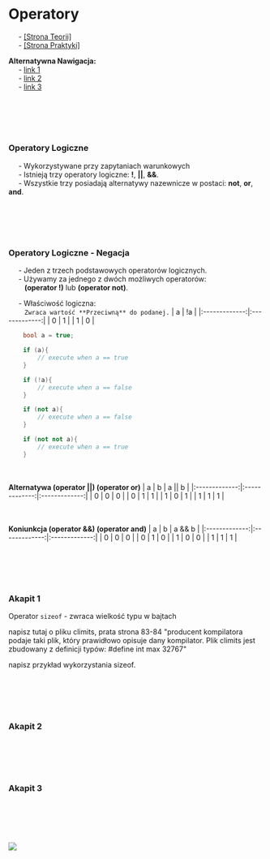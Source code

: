 # Operatory
&nbsp;&nbsp;&nbsp;&nbsp; - [[Strona Teorii]](#podsumowanie-classic-builder) \
&nbsp;&nbsp;&nbsp;&nbsp; - [[Strona Praktyki]](#program-11--productfile--guitar) 

**Alternatywna Nawigacja:**  
&nbsp;&nbsp;&nbsp;&nbsp; - [link 1]() \
&nbsp;&nbsp;&nbsp;&nbsp; - [link 2]() \
&nbsp;&nbsp;&nbsp;&nbsp; - [link 3]()




<br/><br/>
-------------
### Operatory Logiczne
&nbsp;&nbsp;&nbsp;&nbsp; - Wykorzystywane przy zapytaniach warunkowych \
&nbsp;&nbsp;&nbsp;&nbsp; - Istnieją trzy operatory logiczne: **!**, **||**, **&&**. \
&nbsp;&nbsp;&nbsp;&nbsp; - Wszystkie trzy posiadają alternatywy nazewnicze w postaci: **not**, **or**, **and**.


<br/><br/>
-------------
### Operatory Logiczne - Negacja
&nbsp;&nbsp;&nbsp;&nbsp; - Jeden z trzech podstawowych operatorów logicznych. \
&nbsp;&nbsp;&nbsp;&nbsp; - Używamy za jednego z dwóch możliwych operatorów: \
&nbsp;&nbsp;&nbsp;&nbsp;&nbsp;&nbsp;&nbsp; **(operator !)** lub **(operator not)**. 

&nbsp;&nbsp;&nbsp;&nbsp; - Właściwość logiczna: \
&nbsp;&nbsp;&nbsp;&nbsp;&nbsp;&nbsp;&nbsp; `Zwraca wartość **Przeciwną** do podanej.`
| a | !a |
|:-------------:|:-------------:|
| 0 | 1 |
| 1 | 0 |

```cpp
    bool a = true;

    if (a){
        // execute when a == true
    }

    if (!a){
        // execute when a == false
    }

    if (not a){
        // execute when a == false
    }

    if (not not a){
        // execute when a == true
    }
```

<br/> \
**Alternatywa (operator ||) (operator or)**
| a | b | a \|\| b |
|:-------------:|:-------------:|:-------------:|
| 0 | 0 | 0 |
| 0 | 1 | 1 |
| 1 | 0 | 1 |
| 1 | 1 | 1 |

<br/> \
**Koniunkcja (operator &&) (operator and)**
| a | b | a && b |
|:-------------:|:-------------:|:-------------:|
| 0 | 0 | 0 |
| 0 | 1 | 0 |
| 1 | 0 | 0 |
| 1 | 1 | 1 |



<br/><br/>
-------------
### Akapit 1


Operator `sizeof` - zwraca wielkość typu w bajtach

napisz tutaj o pliku climits, prata strona 83-84
"producent kompilatora podaje taki plik, który prawidłowo opisuje dany kompilator.
Plik climits jest zbudowany z definicji typów:
#define int max 32767"

napisz przykład wykorzystania sizeof.



<br/><br/>
-------------
### Akapit 2


<br/><br/>
-------------
### Akapit 3


<br/><br/>
-------------
![](https://github.com/Ptysiek/resources/blob/master/Ver2.PNG)
